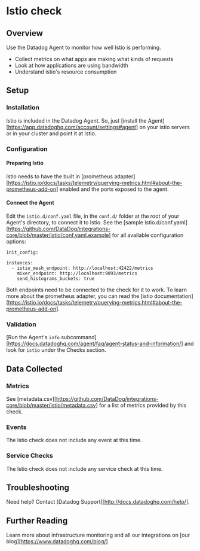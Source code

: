 # Istio check

## Overview

Use the Datadog Agent to monitor how well Istio is performing.

* Collect metrics on what apps are making what kinds of requests
* Look at how applications are using bandwidth
* Understand istio's resource consumption

## Setup

### Installation

Istio is included in the Datadog Agent. So, just [install the Agent][https://app.datadoghq.com/account/settings#agent] on your istio servers or in your cluster and point it at Istio.

### Configuration

#### Preparing Istio

Istio needs to have the built in [prometheus adapter][https://istio.io/docs/tasks/telemetry/querying-metrics.html#about-the-prometheus-add-on] enabled and the ports exposed to the agent.

#### Connect the Agent

Edit the `istio.d/conf.yaml` file, in the `conf.d/` folder at the root of your Agent's directory, to connect it to Istio. See the [sample istio.d/conf.yaml][https://github.com/DataDog/integrations-core/blob/master/istio/conf.yaml.example] for all available configuration options:

```
init_config:

instances:
  - istio_mesh_endpoint: http://localhost:42422/metrics
    mixer_endpoint: http://localhost:9093/metrics
    send_histograms_buckets: true
```

Both endpoints need to be connected to the check for it to work. To learn more about the prometheus adapter, you can read the [istio documentation][https://istio.io/docs/tasks/telemetry/querying-metrics.html#about-the-prometheus-add-on].

### Validation

[Run the Agent's `info` subcommand][https://docs.datadoghq.com/agent/faq/agent-status-and-information/] and look for `istio` under the Checks section.

## Data Collected

### Metrics

See [metadata.csv][https://github.com/DataDog/integrations-core/blob/master/istio/metadata.csv] for a list of metrics provided by this check.

### Events
The Istio check does not include any event at this time.

### Service Checks
The Istio check does not include any service check at this time.

## Troubleshooting
Need help? Contact [Datadog Support][http://docs.datadoghq.com/help/].

## Further Reading
Learn more about infrastructure monitoring and all our integrations on [our blog][https://www.datadoghq.com/blog/]
